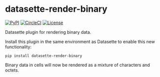# datasette-render-binary

[![PyPI](https://img.shields.io/pypi/v/datasette-render-binary.svg)](https://pypi.org/project/datasette-render-binary/)
[![CircleCI](https://circleci.com/gh/simonw/datasette-render-binary.svg?style=svg)](https://circleci.com/gh/simonw/datasette-render-binary)
[![License](https://img.shields.io/badge/license-Apache%202.0-blue.svg)](https://github.com/simonw/datasette-render-binary/blob/master/LICENSE)

Datasette plugin for rendering binary data.

Install this plugin in the same environment as Datasette to enable this new functionality:

    pip install datasette-render-binary

Binary data in cells will now be rendered as a mixture of characters and octets.